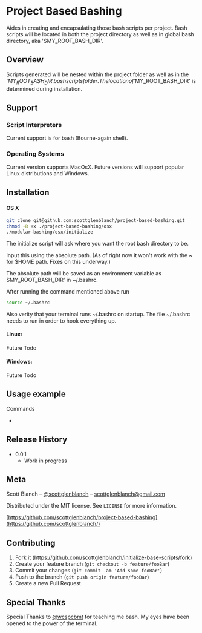 # Project Based Bashing
Aides in creating and encapsulating those bash scripts per project. Bash scripts will be located in both the project directory
as well as in global bash directory, aka '$MY_ROOT_BASH_DIR'.

## Overview
Scripts generated will be nested within the project folder as well
as in the '$MY_ROOT_BASH_DIR' bash scripts folder. The location of
'$MY_ROOT_BASH_DIR' is determined during installation.

## Support

### Script Interpreters
Current support is for bash (Bourne-again shell).

### Operating Systems
Current version supports MacOsX. Future versions will support popular Linux distributions and Windows.

## Installation

#### OS X

```sh
git clone git@github.com:scottglenblanch/project-based-bashing.git
chmod -R +x ./project-based-bashing/osx  
./modular-bashing/osx/initialize
```

The initialize script will ask where you want the root bash directory to be.

Input this using the absolute path. (As of right now it won't work with the ~
for $HOME path. Fixes on this underway.)

The absolute path will be saved as an environment variable as $MY_ROOT_BASH_DIR'
in ~/.bashrc.

After running the command mentioned above run
```sh
source ~/.bashrc
```

Also verity that your terminal runs ~/.bashrc on startup. The file ~/.bashrc needs to run in order to hook everything up. 

#### Linux:

Future Todo

#### Windows:

Future Todo

## Usage example

Commands

*

## Release History
* 0.0.1
    * Work in progress

## Meta

Scott Blanch – [@scottglenblanch](https://twitter.com/scottglenblanch) – scottglenblanch@gmail.com

Distributed under the MIT license. See ``LICENSE`` for more information.

[https://github.com/scottglenblanch/project-based-bashing](https://github.com/scottglenblanch/)

## Contributing

1. Fork it (<https://github.com/scottglenblanch/initialize-base-scripts/fork>)
2. Create your feature branch (`git checkout -b feature/fooBar`)
3. Commit your changes (`git commit -am 'Add some fooBar'`)
4. Push to the branch (`git push origin feature/fooBar`)
5. Create a new Pull Request

## Special Thanks
Special Thanks to [@wcspcbmt](https://github.com/wcspcbmt) for teaching me bash. My eyes have been opened to the power of the terminal.
